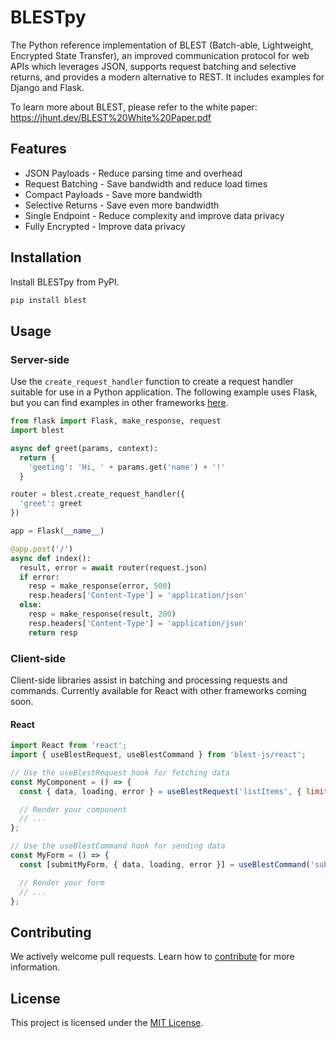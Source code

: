# BLESTpy

The Python reference implementation of BLEST (Batch-able, Lightweight, Encrypted State Transfer), an improved communication protocol for web APIs which leverages JSON, supports request batching and selective returns, and provides a modern alternative to REST. It includes examples for Django and Flask.

To learn more about BLEST, please refer to the white paper: https://jhunt.dev/BLEST%20White%20Paper.pdf

## Features

- JSON Payloads - Reduce parsing time and overhead
- Request Batching - Save bandwidth and reduce load times
- Compact Payloads - Save more bandwidth
- Selective Returns - Save even more bandwidth
- Single Endpoint - Reduce complexity and improve data privacy
- Fully Encrypted - Improve data privacy

## Installation

Install BLESTpy from PyPI.

```bash
pip install blest
```

## Usage

### Server-side

Use the `create_request_handler` function to create a request handler suitable for use in a Python application. The following example uses Flask, but you can find examples in other frameworks [here](/examples).

```python
from flask import Flask, make_response, request
import blest

async def greet(params, context):
  return {
    'geeting': 'Hi, ' + params.get('name') + '!'
  }

router = blest.create_request_handler({
  'greet': greet
})

app = Flask(__name__)

@app.post('/')
async def index():
  result, error = await router(request.json)
  if error:
    resp = make_response(error, 500)
    resp.headers['Content-Type'] = 'application/json'
  else:
    resp = make_response(result, 200)
    resp.headers['Content-Type'] = 'application/json'
    return resp
```

### Client-side

Client-side libraries assist in batching and processing requests and commands. Currently available for React with other frameworks coming soon.

#### React

```javascript
import React from 'react';
import { useBlestRequest, useBlestCommand } from 'blest-js/react';

// Use the useBlestRequest hook for fetching data
const MyComponent = () => {
  const { data, loading, error } = useBlestRequest('listItems', { limit: 24 });

  // Render your component
  // ...
};

// Use the useBlestCommand hook for sending data
const MyForm = () => {
  const [submitMyForm, { data, loading, error }] = useBlestCommand('submitForm');

  // Render your form
  // ...
};
```

## Contributing

We actively welcome pull requests. Learn how to [contribute](CONTRIBUTING.md) for more information.

## License

This project is licensed under the [MIT License](LICENSE).
